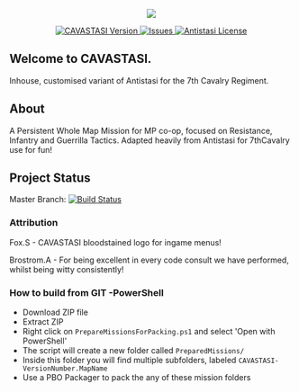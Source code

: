 <p align="center">
    <img src="https://i.imgur.com/Vhpxy27.jpg" >
</p>
<p align="center">
    <a href="https://github.com/AdamWaldie/A3-CAVASTASI/releases/latest">
        <img src="https://img.shields.io/badge/Latest_Version-2.4.1-blue.svg?style=flat-square" alt="CAVASTASI Version">
    </a>
    <a href="https://github.com/AdamWaldie/A3-CAVASTASI/issues">
        <img src="https://img.shields.io/github/issues/AdamWaldie/A3-CAVASTASI/issues?style=flat-square" alt="Issues">
    </a>
    <a href="https://github.com/official-antistasi-community/A3-Antistasi/blob/unstable/LICENSE">
        <img src="https://img.shields.io/badge/License-MiT-blue.svg?style=flat-square" alt="Antistasi License">
    </a>
</p>

## Welcome to CAVASTASI.
Inhouse, customised variant of Antistasi for the 7th Cavalry Regiment.

## About
A Persistent Whole Map Mission for MP co-op, focused on Resistance, Infantry and Guerrilla Tactics. Adapted heavily from Antistasi for 7thCavalry use for fun!

## Project Status
Master Branch: [![Build Status](https://travis-ci.com/AdamWaldie/A3-CAVASTASI.svg?branch=unstable)](https://travis-ci.com/AdamWaldie/A3-CAVASTASI)

### Attribution
Fox.S - CAVASTASI bloodstained logo for ingame menus!

Brostrom.A - For being excellent in every code consult we have performed, whilst being witty consistently!

### How to build from GIT -PowerShell
- Download ZIP file
- Extract ZIP
- Right click on `PrepareMissionsForPacking.ps1` and select 'Open with PowerShell'
- The script will create a new folder called `PreparedMissions/`
- Inside this folder you will find multiple subfolders, labeled `CAVASTASI-VersionNumber.MapName`
- Use a PBO Packager to pack the any of these mission folders